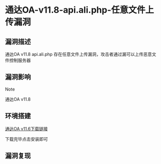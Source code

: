 # 通达OA-v11.8-api.ali.php-任意文件上传漏洞

## 漏洞描述

通达OA v11.8 api.ali.php 存在任意文件上传漏洞，攻击者通过漏可以上传恶意文件控制服务器

## 漏洞影响

> [!NOTE]
>
> 通达OA v11.8

## 环境搭建

[通达OA v11.6下载链接](https://cdndown.tongda2000.com/oa/2019/TDOA11.6.exe)

下载完毕点击安装即可

## 漏洞复现

